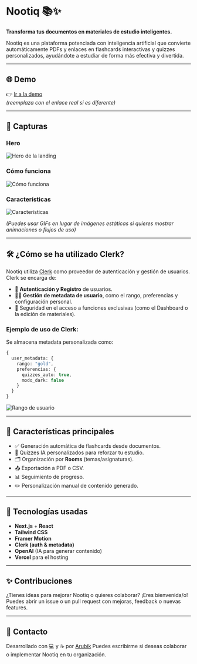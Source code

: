 # Nootiq 📚✨

**Transforma tus documentos en materiales de estudio inteligentes.**

Nootiq es una plataforma potenciada con inteligencia artificial que convierte automáticamente PDFs y enlaces en flashcards interactivas y quizzes personalizados, ayudándote a estudiar de forma más efectiva y divertida.

---

## 🌐 Demo

👉 [Ir a la demo](https://Nootiq.vercel.app)  
*(reemplaza con el enlace real si es diferente)*

---

## 📸 Capturas

### Hero
![Hero de la landing](https://i.imgur.com/ebtFy2k.png)

### Cómo funciona
![Cómo funciona](https://i.imgur.com/VYWP3gC.png)

### Características
![Características](https://i.imgur.com/7Qpko44.png)

*(Puedes usar GIFs en lugar de imágenes estáticas si quieres mostrar animaciones o flujos de uso)*

---

## 🛠️ ¿Cómo se ha utilizado Clerk?

Nootiq utiliza [Clerk](https://clerk.dev) como proveedor de autenticación y gestión de usuarios. Clerk se encarga de:

- 📌 **Autenticación y Registro** de usuarios.
- 🧑‍💼 **Gestión de metadata de usuario**, como el rango, preferencias y configuración personal.
- 🔐 Seguridad en el acceso a funciones exclusivas (como el Dashboard o la edición de materiales).

### Ejemplo de uso de Clerk:
Se almacena metadata personalizada como:

```ts
{
  user_metadata: {
    rango: "gold",
    preferencias: {
      quizzes_auto: true,
      modo_dark: false
    }
  }
}
```
![Rango de usuario](https://i.imgur.com/oOn0GDr.png)

---

## 🚀 Características principales

* ✅ Generación automática de flashcards desde documentos.
* 🎯 Quizzes IA personalizados para reforzar tu estudio.
* 🗂️ Organización por **Rooms** (temas/asignaturas).
* 📤 Exportación a PDF o CSV.
* 📊 Seguimiento de progreso.
* ✏️ Personalización manual de contenido generado.

---

## 🧪 Tecnologías usadas

* **Next.js** + **React**
* **Tailwind CSS**
* **Framer Motion**
* **Clerk (auth & metadata)**
* **OpenAI** (IA para generar contenido)
* **Vercel** para el hosting

---

## ✨ Contribuciones

¿Tienes ideas para mejorar Nootiq o quieres colaborar? ¡Eres bienvenida/o!
Puedes abrir un issue o un pull request con mejoras, feedback o nuevas features.

---

## 📩 Contacto

Desarrollado con 💻 y ☕ por [Arubik](https://github.com/arubiku)
Puedes escribirme si deseas colaborar o implementar Nootiq en tu organización.
